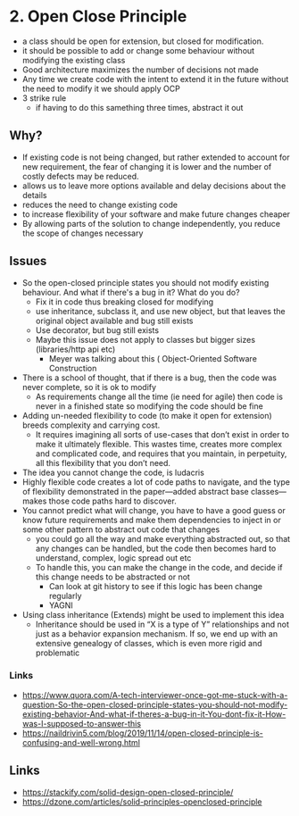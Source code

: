 # 2. Open Close Principle

- a class should be open for extension, but closed for modification.
- it should be possible to add or change some behaviour without modifying the existing class
- Good architecture maximizes the number of decisions not made
-  Any time we create code with the intent to extend it in the future without the need to modify it we should apply OCP
- 3 strike rule
  - if having to do this samething three times, abstract it out

## Why?

- If existing code is not being changed, but rather extended to account for new requirement, the fear of changing it is lower and the number of costly defects may be reduced.
- allows us to leave more options available and delay decisions about the details
- reduces the need to change existing code
- to increase flexibility of your software and make future changes cheaper
-  By allowing parts of the solution to change independently, you reduce the scope of changes necessary

## Issues

- So the open-closed principle states you should not modify existing behaviour. And what if there's a bug in it? What do you do?
  - Fix it in code thus breaking closed for modifying
  - use inheritance, subclass it, and use new object, but that leaves the original object available and bug still exists
  - Use decorator, but bug still exists
  - Maybe this issue does not apply to classes but bigger sizes (libraries/http api etc)
    - Meyer was talking about this ( Object-Oriented Software Construction
- There is a school of thought, that if there is a bug, then the code was never complete, so it is ok to modify
  - As requirements change all the time (ie need for agile) then code is never in a finished state so modifying the code should be fine
- Adding un-needed flexibility to code (to make it open for extension) breeds complexity and carrying cost.
  - It requires imagining all sorts of use-cases that don’t exist in order to make it ultimately flexible. This wastes time, creates more complex and complicated code, and requires that you maintain, in perpetuity, all this flexibility that you don’t need.
- The idea you cannot change the code, is ludacris
- Highly flexible code creates a lot of code paths to navigate, and the type of flexibility demonstrated in the paper—added abstract base classes—makes those code paths hard to discover.
- You cannot predict what will change, you have to have a good guess or know future requirements and make them dependencies to inject in or some other pattern to abstract out code that changes
  - you could go all the way and make everything abstracted out, so that any changes can be handled, but the code then becomes hard to understand, complex, logic spread out etc
  - To handle this, you can make the change in the code, and decide if this change needs to be abstracted or not
    - Can look at git history to see if this logic has been change regularly
    - YAGNI
- Using class inheritance (Extends) might be used to implement this idea
  -  Inheritance should be used in “X is a type of Y” relationships and not just as a behavior expansion mechanism. If so, we end up with an extensive genealogy of classes, which is even more rigid and problematic


### Links
- https://www.quora.com/A-tech-interviewer-once-got-me-stuck-with-a-question-So-the-open-closed-principle-states-you-should-not-modify-existing-behavior-And-what-if-theres-a-bug-in-it-You-dont-fix-it-How-was-I-supposed-to-answer-this
- https://naildrivin5.com/blog/2019/11/14/open-closed-principle-is-confusing-and-well-wrong.html

## Links

- https://stackify.com/solid-design-open-closed-principle/
- https://dzone.com/articles/solid-principles-openclosed-principle
